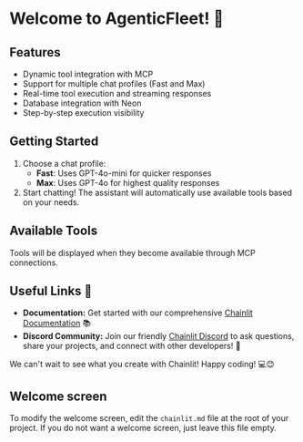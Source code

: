 # Welcome to AgenticFleet! 🚀

## Features
- Dynamic tool integration with MCP
- Support for multiple chat profiles (Fast and Max)
- Real-time tool execution and streaming responses
- Database integration with Neon
- Step-by-step execution visibility

## Getting Started
1. Choose a chat profile:
   - **Fast**: Uses GPT-4o-mini for quicker responses
   - **Max**: Uses GPT-4o for highest quality responses
2. Start chatting! The assistant will automatically use available tools based on your needs.

## Available Tools
Tools will be displayed when they become available through MCP connections.

## Useful Links 🔗

- **Documentation:** Get started with our comprehensive [Chainlit Documentation](https://docs.chainlit.io) 📚
- **Discord Community:** Join our friendly [Chainlit Discord](https://discord.gg/k73SQ3FyUh) to ask questions, share your projects, and connect with other developers! 💬

We can't wait to see what you create with Chainlit! Happy coding! 💻😊

## Welcome screen

To modify the welcome screen, edit the `chainlit.md` file at the root of your project. If you do not want a welcome screen, just leave this file empty.
